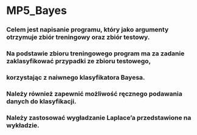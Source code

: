 # MP5_Bayes

### Celem jest napisanie programu, który jako argumenty otrzymuje zbiór treningowy oraz zbiór testowy. 
### Na podstawie zbioru treningowego program ma za zadanie zaklasyfikować przypadki ze zbioru testowego, 
### korzystając z naiwnego klasyfikatora Bayesa. 
### Należy również zapewnić możliwość ręcznego podawania danych do klasyfikacji. 
### Należy zastosować wygładzanie Laplace’a przedstawione na wykładzie.